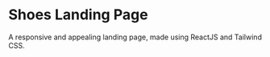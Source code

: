 # Shoes Landing Page

A responsive and appealing landing page, made using ReactJS and Tailwind CSS.
